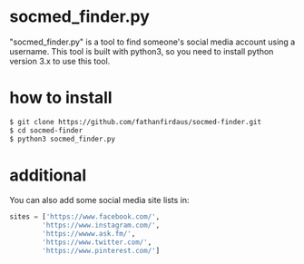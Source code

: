 # socmed_finder.py
"socmed_finder.py" is a tool to find someone's social media account using a username. This tool is built with python3, so you need to install python version 3.x to use this tool.

# how to install
```sh
$ git clone https://github.com/fathanfirdaus/socmed-finder.git
$ cd socmed-finder
$ python3 socmed_finder.py
```
# additional
You can also add some social media site lists in:
```python
sites = ['https://www.facebook.com/',
        'https://www.instagram.com/',
        'https://wwww.ask.fm/',
        'https://www.twitter.com/',
        'https://www.pinterest.com/']
```
